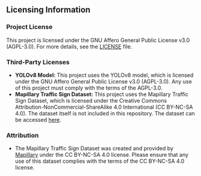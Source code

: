 ## Licensing Information

### Project License
This project is licensed under the GNU Affero General Public License v3.0 (AGPL-3.0). For more details, see the [LICENSE](LICENSE) file.

### Third-Party Licenses
- **YOLOv8 Model:** This project uses the YOLOv8 model, which is licensed under the GNU Affero General Public License v3.0 (AGPL-3.0). Any use of this project must comply with the terms of the AGPL-3.0.
- **Mapillary Traffic Sign Dataset:** This project uses the Mapillary Traffic Sign Dataset, which is licensed under the Creative Commons Attribution-NonCommercial-ShareAlike 4.0 International (CC BY-NC-SA 4.0). The dataset itself is not included in this repository. The dataset can be accessed [here](https://www.mapillary.com/dataset/trafficsign).

### Attribution
- The Mapillary Traffic Sign Dataset was created and provided by [Mapillary](https://www.mapillary.com/) under the CC BY-NC-SA 4.0 license. Please ensure that any use of this dataset complies with the terms of the CC BY-NC-SA 4.0 license.
